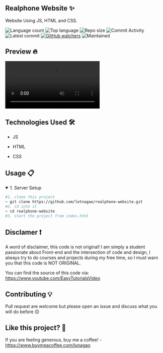 ## Realphone Website ✨
Website Using JS, HTML and CSS.

![Language count](https://img.shields.io/github/languages/count/letnagao/realphone-website?color=green)
![Top language](https://img.shields.io/github/languages/top/letnagao/realphone-website?color=ff69b4)
![Repo size](https://img.shields.io/github/repo-size/letnagao/realphone-website?color=yellow)
![Commit Activity](https://img.shields.io/github/commit-activity/y/letnagao/realphone-website?color=blue)
![Latest commit](https://img.shields.io/github/last-commit/letnagao/realphone-website?color=red)
[![GitHub watchers](https://img.shields.io/github/watchers/letnagao/realphone-website?logo=GitHub)](https://github.com/letnagao/realphone-website/watchers)
![Maintained](https://img.shields.io/maintenance/yes/9999)

## Preview 🔥
<p>
<video src="https://user-images.githubusercontent.com/99754900/188960715-ba997f7f-eecf-4805-803a-c1ca7aaf4400.mp4" />
</p>


</ul><h2>Technologies Used 🛠️</h2>
<ul>
<li>JS</li>
</ul><ul>
<li>HTML</li>
</ul><ul>
<li>CSS</li>
  
</ul><h2>Usage 📋</h2>
<details open>
<summary>1. Server Setup</summary>

```bash
#1. clone this project
~ git clone https://github.com/letnagao/realphone-website.git
#2. cd into it
~ cd realphone-website
#3. start the project from index.html
```
</details>

## Disclamer ❗️
A word of disclaimer, this code is not original! 
I am simply a student passionate about Front-end and the intersection of code and design, I always try to do courses and projects during my free time, so I must warn you that this code is NOT ORIGINAL.

You can find the source of this code via: https://www.youtube.com/EasyTutorialsVideo

## Contributing 💡
Pull request are welcome but please open an issue and discuss what you will do before 😊

## Like this project? 💖

If you are feeling generous, buy me a coffee! - https://www.buymeacoffee.com/lunagao

